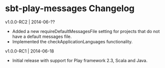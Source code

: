sbt-play-messages Changelog
===========================

v1.0.0-RC2 | 2014-06-??

 * Added a new requireDefaultMessagesFile setting for projects that do not have a default messages file.
 * Implemented the checkApplicationLanguages functionality.

v1.0.0-RC1 | 2014-06-18

 * Initial release with support for Play framework 2.3, Scala and Java.
